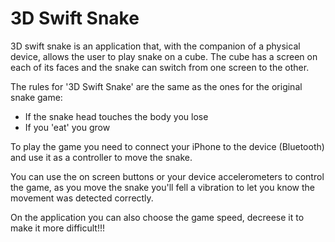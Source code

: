 # 3D Swift Snake

3D swift snake is an application that, with the companion of a physical device, allows the user to play snake on a cube.
The cube has a screen on each of its faces and the snake can switch from one screen to the other.

The rules for '3D Swift Snake' are the same as the ones for the original snake game:
- If the snake head touches the body you lose 
- If you 'eat' you grow

To play the game you need to connect your iPhone to the device (Bluetooth) and use it as a controller to move the snake.

You can use the on screen buttons or your device accelerometers to control the game, 
as you move the snake you'll fell a vibration to let you know the movement was detected correctly.

On the application you can also choose the game speed, decreese it to make it more difficult!!!


